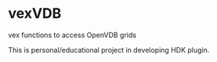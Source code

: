 vexVDB
======

vex functions to access OpenVDB grids

This is personal/educational project in developing HDK plugin.
